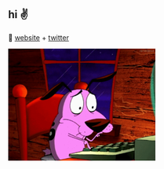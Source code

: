 ## hi ✌️ 

🔗 [website](https://kristencabrera.com/) + [twitter](https://twitter.com/kris10cabrera)

<img src="https://raw.githubusercontent.com/kris10cabrera/courage-the-cowardly-dog-gif/master/courage.gif" alt="Courage The Cowardly Dog typing at a computer" width="300px" />

